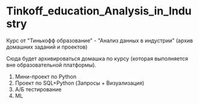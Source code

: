 # Tinkoff_education_Analysis_in_Industry
Курс от "Тинькофф образование" - "Анализ данных в индустрии" (архив домашних заданий и проектов)

Сюда будет архивироваться домашка по курсу (которая выполняется вне образовательной платформы). 
1) Мини-проект по Python
2) Проект по SQL+Python (Запросы + Визуализация)
3) А/Б тестирование
4) ML

